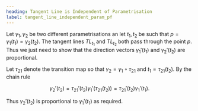 ```yaml
---
heading: Tangent Line is Independent of Parametrisation
label: tangent_line_independent_param_pf
---
```


Let $\gamma_1, \gamma_2$ be two different parametrisations an let $t_1, t_2$ be such that $p = \gamma_1(t_1) = \gamma_2(t_2)$. The tangent lines $TL_{t_1}$ and $TL_{t_2}$ both pass through the point $p$. Thus we just need to show that the direction vectors $\gamma_1'(t_1)$ and $\gamma_2'(t_2)$ are proportional.

Let $\tau_{21}$ denote the transition map so that $\gamma_2 = \gamma_1 \circ \tau_{21}$ and $t_1 = \tau_{21} (t_2)$. By the chain rule

$$
\gamma_2'(t_2) = \tau_{21}'(t_2) \gamma_1'(\tau_{21}(t_2)) = \tau_{21}'(t_2) \gamma_1'(t_1).
$$

Thus $\gamma_2'(t_2)$ is proportional to $\gamma_1'(t_1)$ as required.
